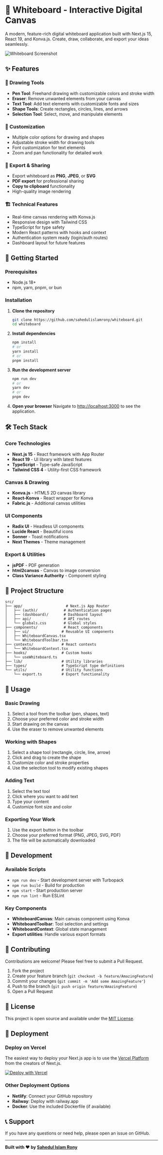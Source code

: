 # 🎨 Whiteboard - Interactive Digital Canvas

A modern, feature-rich digital whiteboard application built with Next.js 15, React 19, and Konva.js. Create, draw, collaborate, and export your ideas seamlessly.

![Whiteboard Screenshot](https://img.shields.io/badge/Status-Development-blue)

## ✨ Features

### 🎯 Drawing Tools

- **Pen Tool**: Freehand drawing with customizable colors and stroke width
- **Eraser**: Remove unwanted elements from your canvas
- **Text Tool**: Add text elements with customizable fonts and sizes
- **Shape Tools**: Create rectangles, circles, lines, and arrows
- **Selection Tool**: Select, move, and manipulate elements

### 🎨 Customization

- Multiple color options for drawing and shapes
- Adjustable stroke width for drawing tools
- Font customization for text elements
- Zoom and pan functionality for detailed work

### 💾 Export & Sharing

- Export whiteboard as **PNG**, **JPEG**, or **SVG**
- **PDF export** for professional sharing
- **Copy to clipboard** functionality
- High-quality image rendering

### 🏗️ Technical Features

- Real-time canvas rendering with Konva.js
- Responsive design with Tailwind CSS
- TypeScript for type safety
- Modern React patterns with hooks and context
- Authentication system ready (login/auth routes)
- Dashboard layout for future features

## 🚀 Getting Started

### Prerequisites

- Node.js 18+
- npm, yarn, pnpm, or bun

### Installation

1. **Clone the repository**

   ```bash
   git clone https://github.com/sahedulislamrony/whiteboard.git
   cd whiteboard
   ```

2. **Install dependencies**

   ```bash
   npm install
   # or
   yarn install
   # or
   pnpm install
   ```

3. **Run the development server**

   ```bash
   npm run dev
   # or
   yarn dev
   # or
   pnpm dev
   ```

4. **Open your browser**
   Navigate to [http://localhost:3000](http://localhost:3000) to see the application.

## 🛠️ Tech Stack

### Core Technologies

- **Next.js 15** - React framework with App Router
- **React 19** - UI library with latest features
- **TypeScript** - Type-safe JavaScript
- **Tailwind CSS 4** - Utility-first CSS framework

### Canvas & Drawing

- **Konva.js** - HTML5 2D canvas library
- **React-Konva** - React wrapper for Konva
- **Fabric.js** - Additional canvas utilities

### UI Components

- **Radix UI** - Headless UI components
- **Lucide React** - Beautiful icons
- **Sonner** - Toast notifications
- **Next Themes** - Theme management

### Export & Utilities

- **jsPDF** - PDF generation
- **html2canvas** - Canvas to image conversion
- **Class Variance Authority** - Component styling

## 📁 Project Structure

```
src/
├── app/                    # Next.js App Router
│   ├── (auth)/            # Authentication pages
│   ├── (dashboard)/       # Dashboard layout
│   ├── api/               # API routes
│   └── globals.css        # Global styles
├── components/            # React components
│   ├── ui/               # Reusable UI components
│   ├── WhiteboardCanvas.tsx
│   └── WhiteboardToolbar.tsx
├── contexts/             # React contexts
│   └── WhiteboardContext.tsx
├── hooks/                # Custom hooks
│   └── useWhiteboard.ts
├── lib/                  # Utility libraries
├── types/                # TypeScript type definitions
└── utils/                # Utility functions
    └── export.ts         # Export functionality
```

## 🎯 Usage

### Basic Drawing

1. Select a tool from the toolbar (pen, shapes, text)
2. Choose your preferred color and stroke width
3. Start drawing on the canvas
4. Use the eraser to remove unwanted elements

### Working with Shapes

1. Select a shape tool (rectangle, circle, line, arrow)
2. Click and drag to create the shape
3. Customize color and stroke properties
4. Use the selection tool to modify existing shapes

### Adding Text

1. Select the text tool
2. Click where you want to add text
3. Type your content
4. Customize font size and color

### Exporting Your Work

1. Use the export button in the toolbar
2. Choose your preferred format (PNG, JPEG, SVG, PDF)
3. The file will be automatically downloaded

## 🧩 Development

### Available Scripts

- `npm run dev` - Start development server with Turbopack
- `npm run build` - Build for production
- `npm start` - Start production server
- `npm run lint` - Run ESLint

### Key Components

- **WhiteboardCanvas**: Main canvas component using Konva
- **WhiteboardToolbar**: Tool selection and settings
- **WhiteboardContext**: Global state management
- **Export utilities**: Handle various export formats

## 🤝 Contributing

Contributions are welcome! Please feel free to submit a Pull Request.

1. Fork the project
2. Create your feature branch (`git checkout -b feature/AmazingFeature`)
3. Commit your changes (`git commit -m 'Add some AmazingFeature'`)
4. Push to the branch (`git push origin feature/AmazingFeature`)
5. Open a Pull Request

## 📝 License

This project is open source and available under the [MIT License](LICENSE).

## 🚀 Deployment

### Deploy on Vercel

The easiest way to deploy your Next.js app is to use the [Vercel Platform](https://vercel.com/new?utm_medium=default-template&filter=next.js&utm_source=create-next-app&utm_campaign=create-next-app-readme) from the creators of Next.js.

[![Deploy with Vercel](https://vercel.com/button)](https://vercel.com/new/clone?repository-url=https://github.com/sahedulislamrony/whiteboard)

### Other Deployment Options

- **Netlify**: Connect your GitHub repository
- **Railway**: Deploy with railway.app
- **Docker**: Use the included Dockerfile (if available)

## 📞 Support

If you have any questions or need help, please open an issue on GitHub.

---

**Built with ❤️ by [Sahedul Islam Rony](https://github.com/sahedulislamrony)**
